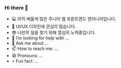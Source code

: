 ### Hi there 👋

- 💻 아직 배울게 많은 주니어 웹 프론트엔드 엔지니어입니다.
- 🎨 UI/UX 디자인에 관심이 많습니다.
- 😎 나만의 일을 찾기 위해 열심히 노력중입니다.
- 🤔 I’m looking for help with ...
- 💬 Ask me about ...
- 📫 How to reach me: ...
- 😄 Pronouns: ...
- ⚡ Fun fact: ...
